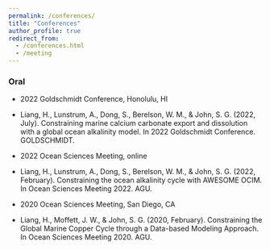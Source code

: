 ```yaml
---
permalink: /conferences/
title: "Conferences"
author_profile: true
redirect_from: 
  - /conferences.html
  - /meeting
---
```


### Oral

* 2022 Goldschmidt Conference, Honolulu, HI 
* Liang, H., Lunstrum, A., Dong, S., Berelson, W. M., & John, S. G. (2022, July). Constraining marine calcium carbonate export and dissolution with a global ocean alkalinity model. In 2022 Goldschmidt Conference. GOLDSCHMIDT.

* 2022 Ocean Sciences Meeting, online 
* Liang, H., Lunstrum, A., Dong, S., Berelson, W. M., & John, S. G. (2022, February). Constraining the ocean alkalinity cycle with AWESOME OCIM. In Ocean Sciences Meeting 2022. AGU.

* 2020 Ocean Sciences Meeting, San Diego, CA 
* Liang, H., Moffett, J. W., & John, S. G. (2020, February). Constraining the Global Marine Copper Cycle through a Data-based Modeling Approach. In Ocean Sciences Meeting 2020. AGU.

